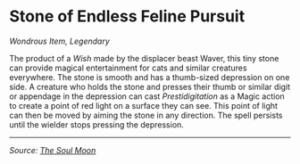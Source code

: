 # Stone of Endless Feline Pursuit

_Wondrous Item, Legendary_

The product of a _Wish_ made by the displacer beast Waver, this tiny stone can provide magical entertainment for cats and similar creatures everywhere. The stone is smooth and has a thumb-sized depression on one side. A creature who holds the stone and presses their thumb or similar digit or appendage in the depression can cast _Prestidigitation_ as a Magic action to create a point of red light on a surface they can see. This point of light can then be moved by aiming the stone in any direction. The spell persists until the wielder stops pressing the depression.

---

_Source: [The Soul Moon](https://github.com/Jmanrules007/Soul-Moon)_
